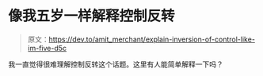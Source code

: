 # 像我五岁一样解释控制反转

> 原文：<https://dev.to/amit_merchant/explain-inversion-of-control-like-im-five-d5c>

我一直觉得很难理解控制反转这个话题。这里有人能简单解释一下吗？